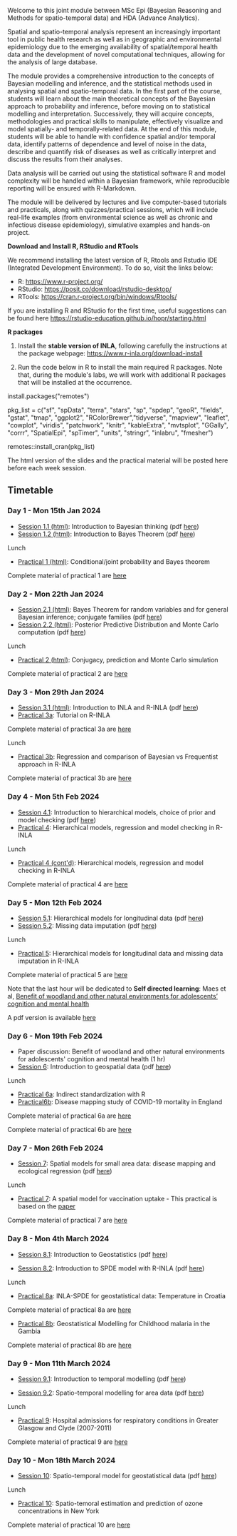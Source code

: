 
Welcome to this joint module between MSc Epi (Bayesian Reasoning and Methods for spatio-temporal data) and HDA (Advance Analytics).

Spatial and spatio-temporal analysis represent an increasingly important tool in public health research as well as in geographic and environmental epidemiology due to the emerging availability of spatial/temporal health data and the development of novel computational techniques, allowing for the analysis of large database.  

The module provides a comprehensive introduction to the concepts of Bayesian modelling and inference, and the statistical methods used in analysing spatial and spatio-temporal data.  In the first part of the course, students will learn about the main theoretical concepts of the Bayesian approach to probability and inference, before moving on to statistical modelling and interpretation. Successively, they will acquire concepts, methodologies and practical skills to manipulate, effectively visualize and model spatially- and temporally-related data. At the end of this module, students will be able to handle with confidence spatial and/or temporal data, identify patterns of dependence and level of noise in the data, describe and quantify risk of diseases as well as critically interpret and discuss the results from their analyses.  

Data analysis will be carried out using the statistical software R and model complexity will be handled within a Bayesian framework, while reproducible reporting will be ensured with R-Markdown. 

The module will be delivered by lectures and live computer-based tutorials and practicals, along with quizzes/practical sessions, which will include real-life examples (from environmental science as well as chronic and infectious disease epidemiology), simulative examples and hands-on project.  

**Download and Install R, RStudio and RTools**

We recommend installing the latest version of R, Rtools and Rstudio IDE (Integrated Development Environment). To do so, visit the links below:

- R: https://www.r-project.org/
- RStudio: https://posit.co/download/rstudio-desktop/
- RTools: https://cran.r-project.org/bin/windows/Rtools/

If you are installing R and RStudio for the first time, useful suggestions can be found here https://rstudio-education.github.io/hopr/starting.html

**R packages**

1. Install the **stable version of INLA**, following carefully the instructions at the package webpage: https://www.r-inla.org/download-install

2. Run the code below in R to install the main required R packages.
Note that, during the module's labs, we will work with additional R packages that will be installed at the occurrence.

install.packages("remotes")

pkg_list = c("sf", "spData", "terra", "stars", "sp", "spdep", "geoR", "fields", "gstat", "tmap", "ggplot2", "RColorBrewer","tidyverse", "mapview", "leaflet", "cowplot", "viridis", "patchwork", "knitr", "kableExtra", "mvtsplot", "GGally", "corrr", "SpatialEpi", "spTimer", "units", "stringr", "inlabru", "fmesher")

remotes::install_cran(pkg_list)

The html version of the slides and the practical material will be posted here before each week session.

## Timetable
### Day 1 - Mon 15th Jan 2024

- [Session 1.1 (html)](Session1.1): Introduction to Bayesian thinking (pdf [here](Session1.1/Session1.1.pdf))
- [Session 1.2 (html)](Session1.2): Introduction to Bayes Theorem (pdf [here](Session1.2/Session1.2.pdf))

Lunch

- [Practical 1 (html)](Practical1): Conditional/joint probability and Bayes theorem 

Complete material of practical 1 are [here](Practical1/Practical1.zip)

### Day 2 - Mon 22th Jan 2024

- [Session 2.1 (html)](Session2.1): Bayes Theorem for random variables and for general Bayesian inference; conjugate families (pdf [here](Session2.1/Session2.1.pdf))
- [Session 2.2 (html)](Session2.2): Posterior Predictive Distribution and Monte Carlo computation (pdf [here](Session2.2/Session2.2.pdf))

Lunch

- [Practical 2 (html)](Practical2): Conjugacy, prediction and Monte Carlo simulation

Complete material of practical 2 are [here](Practical2/Practical2.zip)

### Day 3 - Mon 29th Jan 2024

- [Session 3.1 (html)](Session3.1): Introduction to INLA and R-INLA (pdf [here](Session3.1/Session3.1.pdf))
- [Practical 3a](Practical3a): Tutorial on R-INLA

Complete material of practical 3a are [here](Practical3a/Practical3a.zip)

Lunch

- [Practical 3b](Practical3b): Regression and comparison of Bayesian vs Frequentist approach in R-INLA 

Complete material of practical 3b are [here](Practical3b/Practical3b.zip)

### Day 4 - Mon 5th Feb 2024

- [Session 4.1](Session4.1): Introduction to hierarchical models, choice of prior and model checking (pdf [here](Session4.1/Session4.1.pdf))
- [Practical 4](Practical4): Hierarchical models, regression and model checking in R-INLA

Lunch

- [Practical 4 (cont'd)](Practical4): Hierarchical models, regression and model checking in R-INLA

Complete material of practical 4 are [here](Practical4/Practical4.zip)


### Day 5 - Mon 12th Feb 2024

- [Session 5.1](Session5.1): Hierarchical models for longitudinal data (pdf [here](Session5.1/Session5.1.pdf))
- [Session 5.2](Session5.2): Missing data imputation (pdf [here](Session5.2/Session5.2.pdf))

Lunch

- [Practical 5](Practical5): Hierarchical models for longitudinal data and missing data imputation in R-INLA

Complete material of practical 5 are [here](Practical5/Practical5.zip)

Note that the last hour will be dedicated  to **Self directed learning**:  Maes et al, [Benefit of woodland and other natural environments for adolescents’ cognition and mental health](https://www.nature.com/articles/s41893-021-00751-1)

A pdf version is available [here](Practical5/s41893-021-00751-1.pdf)

### Day 6 - Mon 19th Feb 2024

- Paper discussion: Benefit of woodland and other natural environments for adolescents' cognition and mental health (1 hr)
- [Session 6](Session6):  Introduction to geospatial data (pdf [here](Session6/Session6.pdf))

Lunch

- [Practical 6a](Practical6a): Indirect standardization with R
- [Practical6b](Practical6b): Disease mapping study of COVID-19 mortality in England

Complete material of practical 6a are [here](Practical6a/Practical6a.zip)

Complete material of practical 6b are [here](Practical6b/Practical6b.zip)

### Day 7 - Mon 26th Feb 2024

- [Session 7](Session7): Spatial models for small area data: disease mapping and ecological regression (pdf [here](Session7/Session7.pdf))

Lunch

- [Practical 7](Practical7): A spatial model for vaccination uptake - This practical is based on the [paper](https://link.springer.com/article/10.1007/s10654-022-00905-1)

Complete material of practical 7 are [here](Practical7/Practical7.zip)

### Day 8 - Mon 4th March 2024

- [Session 8.1](Session8.1): Introduction to Geostatistics (pdf [here](Session8.1/Session8.1.pdf))

- [Session 8.2](Session8.2):  Introduction to SPDE model with R-INLA (pdf [here](Session8.2/Session8.2.pdf))

Lunch

- [Practical 8a](Practical8a): INLA-SPDE for geostatistical data: Temperature in Croatia

Complete material of practical 8a are [here](Practical8a/Practical8a.zip)

- [Practical 8b](Practical8b): Geostatistical Modelling for Childhood malaria in the Gambia

Complete material of practical 8b are [here](Practical8b/Practical8b.zip)

### Day 9 - Mon 11th March 2024

- [Session 9.1](Session9.1): Introduction to temporal modelling (pdf [here](Session9.1/Session9.1.pdf))

- [Session 9.2](Session9.2): Spatio-temporal modelling for area data (pdf [here](Session9.2/Session9.2.pdf))

Lunch

- [Practical 9](Practical9): Hospital admissions for respiratory conditions in Greater Glasgow and Clyde (2007-2011)

Complete material of practical 9 are [here](Practical9/Practical9.zip)

### Day 10 - Mon 18th March 2024

- [Session 10](Session10): Spatio-temporal model for geostatistical data (pdf [here](Session10/Session10.pdf))

Lunch

- [Practical 10](Practical10): Spatio-temoral estimation and prediction of ozone concentrations in New York

Complete material of practical 10 are [here](Practical10/Practical10.zip)

